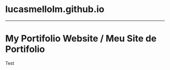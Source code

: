 # lucasmellolm.github.io
-------------------------------------------------------------------
# My Portifolio Website / Meu Site de Portifolio
Test

